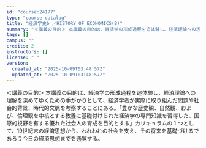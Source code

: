 ```yaml
---
id: "course:24177"
type: "course-catalog"
title: "経済学史b ／HISTORY OF ECONOMICS(B)"
summary: "＜講義の目的＞ 本講義の目的は、経済学の形成過程を追体験し、経済理論への理解を深めてゆくための手がかりとして、経済学者が実際に取り組んだ問題や社会的背景、時代的文脈を考察することにある。「豊かな歴史観、自然観、および、倫理観を中核とする教養…"
tags: []
campus: ""
credits: 2
instructors: []
license: " "
version:
  created_at: "2025-10-09T03:48:57Z"
  updated_at: "2025-10-09T03:48:57Z"
---
```


＜講義の目的＞ 本講義の目的は、経済学の形成過程を追体験し、経済理論への理解を深めてゆくための手がかりとして、経済学者が実際に取り組んだ問題や社会的背景、時代的文脈を考察することにある。「豊かな歴史観、自然観、および、倫理観を中核とする教養に基礎付けられた経済学の専門知識を習得した、国際的視野を有する優れた社会人の育成を目的とする」カリキュラムの１つとして、19世紀末の経済思想から、われわれの社会を支え、その将来を基礎づけるであろう今日の経済思想までを通覧する。

